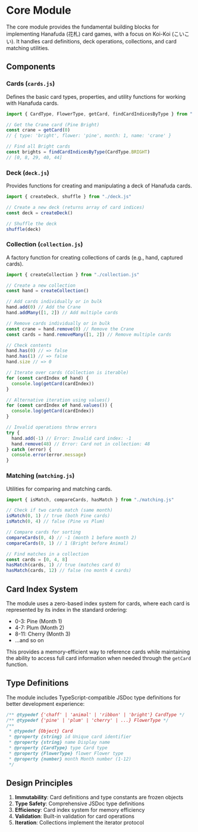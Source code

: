 # Core Module

The core module provides the fundamental building blocks for implementing Hanafuda (花札) card games, with a focus on Koi-Koi (こいこい). It handles card definitions, deck operations, collections, and card matching utilities.

## Components

### Cards (`cards.js`)

Defines the basic card types, properties, and utility functions for working with Hanafuda cards.

```javascript
import { CardType, FlowerType, getCard, findCardIndicesByType } from "./cards.js"

// Get the Crane card (Pine Bright)
const crane = getCard(0)
// { type: 'bright', flower: 'pine', month: 1, name: 'crane' }

// Find all Bright cards
const brights = findCardIndicesByType(CardType.BRIGHT)
// [0, 8, 29, 40, 44]
```

### Deck (`deck.js`)

Provides functions for creating and manipulating a deck of Hanafuda cards.

```javascript
import { createDeck, shuffle } from "./deck.js"

// Create a new deck (returns array of card indices)
const deck = createDeck()

// Shuffle the deck
shuffle(deck)
```

### Collection (`collection.js`)

A factory function for creating collections of cards (e.g., hand, captured cards).

```javascript
import { createCollection } from "./collection.js"

// Create a new collection
const hand = createCollection()

// Add cards individually or in bulk
hand.add(0) // Add the Crane
hand.addMany([1, 2]) // Add multiple cards

// Remove cards individually or in bulk
const crane = hand.remove(0) // Remove the Crane
const cards = hand.removeMany([1, 2]) // Remove multiple cards

// Check contents
hand.has(0) // => false
hand.has(1) // => false
hand.size // => 0

// Iterate over cards (Collection is iterable)
for (const cardIndex of hand) {
  console.log(getCard(cardIndex))
}

// Alternative iteration using values()
for (const cardIndex of hand.values()) {
  console.log(getCard(cardIndex))
}

// Invalid operations throw errors
try {
  hand.add(-1) // Error: Invalid card index: -1
  hand.remove(48) // Error: Card not in collection: 48
} catch (error) {
  console.error(error.message)
}
```

### Matching (`matching.js`)

Utilities for comparing and matching cards.

```javascript
import { isMatch, compareCards, hasMatch } from "./matching.js"

// Check if two cards match (same month)
isMatch(0, 1) // true (both Pine cards)
isMatch(0, 4) // false (Pine vs Plum)

// Compare cards for sorting
compareCards(0, 4) // -1 (month 1 before month 2)
compareCards(0, 1) // 1 (Bright before Animal)

// Find matches in a collection
const cards = [0, 4, 8]
hasMatch(cards, 1) // true (matches card 0)
hasMatch(cards, 12) // false (no month 4 cards)
```

## Card Index System

The module uses a zero-based index system for cards, where each card is represented by its index in the standard ordering:

- 0-3: Pine (Month 1)
- 4-7: Plum (Month 2)
- 8-11: Cherry (Month 3)
- ...and so on

This provides a memory-efficient way to reference cards while maintaining the ability to access full card information when needed through the `getCard` function.

## Type Definitions

The module includes TypeScript-compatible JSDoc type definitions for better development experience:

```javascript
/** @typedef {'chaff' | 'animal' | 'ribbon' | 'bright'} CardType */
/** @typedef {'pine' | 'plum' | 'cherry' | ...} FlowerType */
/**
 * @typedef {Object} Card
 * @property {string} id Unique card identifier
 * @property {string} name Display name
 * @property {CardType} type Card type
 * @property {FlowerType} flower Flower type
 * @property {number} month Month number (1-12)
 */
```

## Design Principles

1. **Immutability**: Card definitions and type constants are frozen objects
2. **Type Safety**: Comprehensive JSDoc type definitions
3. **Efficiency**: Card index system for memory efficiency
4. **Validation**: Built-in validation for card operations
5. **Iteration**: Collections implement the iterator protocol
